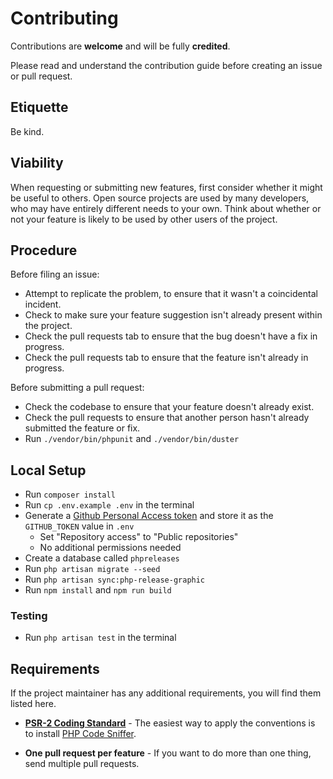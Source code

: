# Contributing

Contributions are **welcome** and will be fully **credited**.

Please read and understand the contribution guide before creating an issue or pull request.

## Etiquette

Be kind.

## Viability

When requesting or submitting new features, first consider whether it might be useful to others. Open source projects are used by many developers, who may have entirely different needs to your own. Think about whether or not your feature is likely to be used by other users of the project.

## Procedure

Before filing an issue:

- Attempt to replicate the problem, to ensure that it wasn't a coincidental incident.
- Check to make sure your feature suggestion isn't already present within the project.
- Check the pull requests tab to ensure that the bug doesn't have a fix in progress.
- Check the pull requests tab to ensure that the feature isn't already in progress.

Before submitting a pull request:

- Check the codebase to ensure that your feature doesn't already exist.
- Check the pull requests to ensure that another person hasn't already submitted the feature or fix.
- Run `./vendor/bin/phpunit` and `./vendor/bin/duster`

## Local Setup

- Run `composer install`
- Run `cp .env.example .env` in the terminal
- Generate a [Github Personal Access token](https://github.com/settings/tokens) and store it as the `GITHUB_TOKEN` value in `.env`
	- Set "Repository access" to "Public repositories"
	- No additional permissions needed
- Create a database called `phpreleases`
- Run `php artisan migrate --seed`
- Run `php artisan sync:php-release-graphic`
- Run `npm install` and `npm run build`

### Testing

- Run `php artisan test` in the terminal

## Requirements

If the project maintainer has any additional requirements, you will find them listed here.

- **[PSR-2 Coding Standard](https://github.com/php-fig/fig-standards/blob/master/accepted/PSR-2-coding-style-guide.md)** - The easiest way to apply the conventions is to install [PHP Code Sniffer](https://github.com/squizlabs/PHP_CodeSniffer).

- **One pull request per feature** - If you want to do more than one thing, send multiple pull requests.
